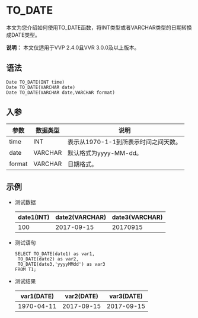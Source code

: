 # TO\_DATE

本文为您介绍如何使用TO\_DATE函数，将INT类型或者VARCHAR类型的日期转换成DATE类型。

**说明：** 本文仅适用于VVP 2.4.0且VVR 3.0.0及以上版本。

## 语法

```
Date TO_DATE(INT time)
Date TO_DATE(VARCHAR date)
Date TO_DATE(VARCHAR date,VARCHAR format)
```

## 入参

|参数|数据类型|说明|
|--|----|--|
|time|INT|表示从1970-1-1到所表示时间之间天数。|
|date|VARCHAR|默认格式为yyyy-MM-dd。|
|format|VARCHAR|日期格式。|

## 示例

-   测试数据

    |date1\(INT\)|date2\(VARCHAR\)|date3\(VARCHAR\)|
    |------------|----------------|----------------|
    |100|2017-09-15|20170915|

-   测试语句

    ```
    SELECT TO_DATE(date1) as var1,
     TO_DATE(date2) as var2,
     TO_DATE(date3,'yyyyMMdd') as var3
    FROM T1;
    ```

-   测试结果

    |var1\(DATE\)|var2\(DATE\)|var3\(DATE\)|
    |------------|------------|------------|
    |1970-04-11|2017-09-15|2017-09-15|


